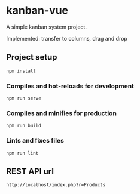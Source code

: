 # kanban-vue
A simple kanban system project.

Implemented: transfer to columns, drag and drop
## Project setup
```
npm install
```

### Compiles and hot-reloads for development
```
npm run serve
```

### Compiles and minifies for production
```
npm run build
```

### Lints and fixes files
```
npm run lint
```

## REST API url
```
http://localhost/index.php?r=Products
```